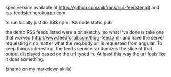 spec version available at https://github.com/nikfrank/rss-feedster.git and rss-feedster.herokuapp.com


to run locally just do $$$ npm i && node static pub


the demo RSS feeds listed were a bit sketchy, so what I've done is take one that worked (http://www.feedforall.com/blog-feed.xml) and have the server requesting it no matter what the req.body.url is requested from angular. To keep things interesting, the feeds service randomizes the slice of that output displayed based on the url typed in. At least this way the url feels like it does something.


(shame on my markdown skills)
